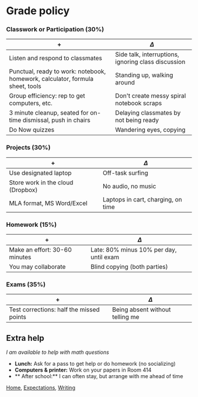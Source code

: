 
# Grade policy

### Classwork or Participation  (30%)
| + | $\Delta$ |
|---|---|
| Listen and respond to classmates | Side talk, interruptions, ignoring class discussion|
| Punctual, ready to work: notebook, homework, calculator, formula sheet, tools | Standing up, walking around |
| Group efficiency: rep to get computers, etc.| Don't create messy spiral notebook scraps|
| 3 minute cleanup, seated for on-time dismissal, push in chairs | Delaying classmates by not being ready |
| Do Now quizzes | Wandering eyes, copying |

### Projects (30%)
| + | $\Delta$ |
|---|---|
|Use designated laptop | Off-task surfing |
|Store work in the cloud (Dropbox) | No audio, no music|
|MLA format, MS Word/Excel | Laptops in cart, charging, on time|

### Homework (15%)
| + | $\Delta$ |
|---|---|
|Make an effort: 30-60 minutes | Late: 80% minus 10% per day, until exam |
|You may collaborate | Blind copying (both parties)|

### Exams (35%)
| + | $\Delta$ |
|---|---|
|Test corrections: half the missed points | Being absent without telling me |

## Extra help
*I am available to help with math questions*
- **Lunch:** Ask for a  pass to get help or do homework (no socializing)
- **Computers & printer:** Work on your papers in Room 414
- ** After school:** I can often stay, but arrange with me ahead of time







[Home](index), [Expectations](Expectations), [Writing](Written-work)
<!--stackedit_data:
eyJoaXN0b3J5IjpbMTk3ODMwODk3XX0=
-->
